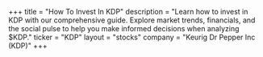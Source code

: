 +++
title = "How To Invest In KDP"
description = "Learn how to invest in KDP with our comprehensive guide. Explore market trends, financials, and the social pulse to help you make informed decisions when analyzing $KDP."
ticker = "KDP"
layout = "stocks"
company = "Keurig Dr Pepper Inc (KDP)"
+++

